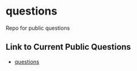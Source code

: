 # questions
Repo for public questions

## Link to Current Public Questions
* [questions](https://github.com/nollroberts/questions/blob/main/questions.md)

